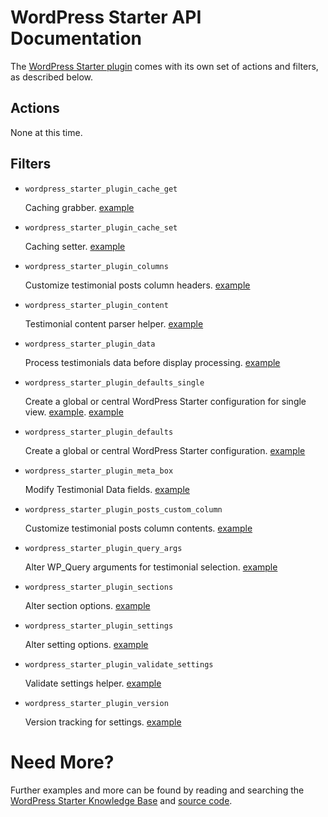 WordPress Starter API Documentation
========================================

The [WordPress Starter plugin](http://wordpress.org/plugins/wordpress-starter-plugin/) comes with its own set of actions and filters, as described below.

Actions
-------

None at this time.

Filters
-------

* `wordpress_starter_plugin_cache_get`
	
	Caching grabber. [example](https://gist.github.com/michael-cannon/5833685)

* `wordpress_starter_plugin_cache_set`
	
	Caching setter. [example](https://gist.github.com/michael-cannon/5833685)

* `wordpress_starter_plugin_columns`

	Customize testimonial posts column headers. [example](https://gist.github.com/michael-cannon/5833693)

* `wordpress_starter_plugin_content`

	Testimonial content parser helper. [example](https://gist.github.com/michael-cannon/5833700)

* `wordpress_starter_plugin_data`

	Process testimonials data before display processing. [example](https://aihrus.zendesk.com/entries/23692056-How-do-I-filter-the-testimonials-data-before-display-processing-)

* `wordpress_starter_plugin_defaults_single`

	Create a global or central WordPress Starter configuration for single view. [example](https://aihrus.zendesk.com/entries/23679071-How-do-I-add-testimonial-excerpt-to-single-view-). [example](https://aihrus.zendesk.com/entries/23679111-How-do-I-show-the-expert-and-hide-the-image-in-the-testimonial-single-view-)

* `wordpress_starter_plugin_defaults`

	Create a global or central WordPress Starter configuration. [example](https://aihrus.zendesk.com/entries/23691607-How-do-I-use-filter-wordpress-starter-plugin-defaults-)

* `wordpress_starter_plugin_meta_box`

	Modify Testimonial Data fields. [example](https://gist.github.com/michael-cannon/5833704)

* `wordpress_starter_plugin_posts_custom_column`

	Customize testimonial posts column contents. [example](https://gist.github.com/michael-cannon/5833716)

* `wordpress_starter_plugin_query_args`

	Alter WP_Query arguments for testimonial selection. [example](https://gist.github.com/michael-cannon/5833740)

* `wordpress_starter_plugin_sections`

	Alter section options. [example](https://gist.github.com/michael-cannon/5833757)

* `wordpress_starter_plugin_settings`

	Alter setting options. [example](https://gist.github.com/michael-cannon/5833757)

* `wordpress_starter_plugin_validate_settings`

	Validate settings helper. [example](https://gist.github.com/michael-cannon/5833768)

* `wordpress_starter_plugin_version`

	Version tracking for settings. [example](https://gist.github.com/michael-cannon/5833774)


Need More?
==========

Further examples and more can be found by reading and searching the [WordPress Starter Knowledge Base](https://aihrus.zendesk.com/categories/20102742-WordPress-Starter-Plugin) and [source code](https://github.com/michael-cannon/wordpress-starter-plugin).

